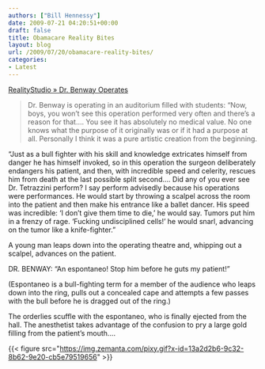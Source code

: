 ```yaml
---
authors: ["Bill Hennessy"]
date: 2009-07-21 04:20:51+00:00
draft: false
title: Obamacare Reality Bites
layout: blog
url: /2009/07/20/obamacare-reality-bites/
categories:
- Latest
---
```


[RealityStudio » Dr. Benway Operates](https://realitystudio.org/texts/naked-lunch/benway-operates/)  


> Dr. Benway is operating in an auditorium filled with students: “Now, boys, you won’t see this operation performed very often and there’s a reason for that…. You see it has absolutely no medical value. No one knows what the purpose of it originally was or if it had a purpose at all. Personally I think it was a pure artistic creation from the beginning.  
  
“Just as a bull fighter with his skill and knowledge extricates himself from danger he has himself invoked, so in this operation the surgeon deliberately endangers his patient, and then, with incredible speed and celerity, rescues him from death at the last possible split second…. Did any of you ever see Dr. Tetrazzini perform? I say perform advisedly because his operations were performances. He would start by throwing a scalpel across the room into the patient and then make his entrance like a ballet dancer. His speed was incredible: ‘I don’t give them time to die,’ he would say. Tumors put him in a frenzy of rage. ‘Fucking undisciplined cells!’ he would snarl, advancing on the tumor like a knife-fighter.”  
  
A young man leaps down into the operating theatre and, whipping out a scalpel, advances on the patient.  
  
DR. BENWAY: “An espontaneo! Stop him before he guts my patient!”  
  
(Espontaneo is a bull-fighting term for a member of the audience who leaps down into the ring, pulls out a concealed cape and attempts a few passes with the bull before he is dragged out of the ring.)  
  
The orderlies scuffle with the espontaneo, who is finally ejected from the hall. The anesthetist takes advantage of the confusion to pry a large gold filling from the patient’s mouth….

  
  


{{< figure src="https://img.zemanta.com/pixy.gif?x-id=13a2d2b6-9c32-8b62-9e20-cb5e79519656" >}}

